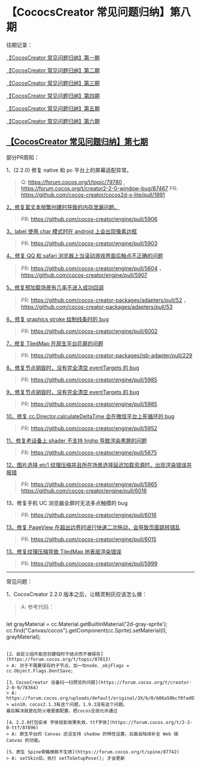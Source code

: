 # 【CococsCreator 常见问题归纳】第八期

往期记录：

[【CocosCreator 常见问题归纳】第一期](https://forum.cocos.com/t/cocoscreator/74555)

[【CocosCreator 常见问题归纳】第二期](https://forum.cocos.com/t/cocoscreator/77714)

[【CocosCreator 常见问题归纳】第三期](https://forum.cocos.com/t/cocos-creator/80350)

[【CocosCreator 常见问题归纳】第四期](https://forum.cocos.com/t/cocos-creator/81800)

[【CocosCreator 常见问题归纳】第五期](https://forum.cocos.org/t/cococscreator/85032)

[【CocosCreator 常见问题归纳】第六期](https://forum.cocos.org/t/cococscreator/85751)

[【CocosCreator 常见问题归纳】第七期](https://forum.cocos.org/t/cococscreator/86570)
---

部分PR周知：

1、(2.2.0) 修复 native 和 pc 平台上的屏幕适配异常。

> Q: https://forum.cocos.org/t/topic/79780 ,  https://forum.cocos.org/t/creator2-2-0-window-bug/87467
> PR: https://github.com/cocos-creator/cocos2d-x-lite/pull/1891

[2、修复富文本频繁创建时导致的内存泄漏问题。](https://forum.cocos.org/t/topic/79294)

> PR: https://github.com/cocos-creator/engine/pull/5906

[3、label 使用 char 模式时在 android 上会出现像素边框](https://forum.cocos.org/t/2-1-3-label-char/87165)

> PR: https://github.com/cocos-creator/engine/pull/5903

[4、修复 QQ 和 safari 浏览器上当滚动游戏界面后触点不正确的问题](https://forum.cocos.org/t/2-2-0-qq-bug/84750)

> PR: https://github.com/cocos-creator/engine/pull/5604 ， https://github.com/cocos-creator/engine/pull/5907

[5、修复预加载场景有几率不进入成功回调](https://forum.cocos.org/t/topic/87050)

> PR: https://github.com/cocos-creator-packages/adapters/pull/52 ， https://github.com/cocos-creator-packages/adapters/pull/53

[6、修复 graphics stroke 绘制线条时的 bug](https://forum.cocos.org/t/graphic-bug/87288)

> PR: https://github.com/cocos-creator/engine/pull/6002

[7、修复 TiledMap 在原生平台花屏的问题](https://forum.cocos.org/t/creator-tiledmap/87680)

> PR: https://github.com/cocos-creator-packages/jsb-adapter/pull/229

[8、修复节点销毁时，没有完全清空 eventTargets 的 bug](https://forum.cocos.org/t/-onpredestroy-target-targetoff-this-bug/87616)

> PR: https://github.com/cocos-creator/engine/pull/5985

[9、修复节点销毁时，没有完全清空 eventTargets 的 bug](https://forum.cocos.org/t/-onpredestroy-target-targetoff-this-bug/87616)

> PR: https://github.com/cocos-creator/engine/pull/5985

[10、修复 cc.Director.calculateDeltaTime 会在微信平台上死循环的 bug](https://forum.cocos.org/t/creator-2-2-1-calculatedeltatime/87187)

> PR: https://github.com/cocos-creator/engine/pull/5952

[11、修复老设备上 shader 不支持 highp 导致渲染黑屏的问题](https://forum.cocos.org/t/failed-to-compile-fs-0-in-2-highp-recision-is-not-supported-in-fragment-shader/77452)

> PR: https://github.com/cocos-creator/engine/pull/5675

[12、图片选择 etc1 纹理压缩并且所在场景选择延迟加载资源时，出现渲染错误并报错](https://forum.cocos.org/t/2-2-1-web-etc1/87570)

> PR: https://github.com/cocos-creator/engine/pull/5965
https://github.com/cocos-creator/engine/pull/6016

13、修复手机 UC 浏览器全屏时无法多点触摸的 bug

> PR: https://github.com/cocos-creator/engine/pull/6016

[13、修复 PageView 在超出边界时进行快速二次拖动，会导致页面跳转错乱](https://forum.cocos.org/t/creator2-1-2-pageview--curpageidx/87562)

> PR: https://github.com/cocos-creator/engine/pull/6015

[13、修复纹理压缩导致 TiledMap 地表层渲染错误](https://forum.cocos.org/t/2-2-1-tiledmap/85455)

> PR: https://github.com/cocos-creator/engine/pull/5999

---

常见问题：

1、CocosCreator 2.2.0 版本之后，让精灵制灰应该怎么做：
> A: 参考代码：
> ```
let grayMaterial = cc.Material.getBuiltinMaterial('2d-gray-sprite');
cc.find("Canvas/cocos").getComponent(cc.Sprite).setMaterial(0, grayMaterial);
```

[2、自定义组件能否创建临时子结点而不被保存](https://forum.cocos.org/t/topic/87013)
> A: 对于不需要保存的子节点，加一句node._objFlags = cc.Object.Flags.DontSave;

[3、CocosCreator 设备扫一扫预览的问题](https://forum.cocos.org/t/creator-2-0-9/78364)
> A: https://forum.cocos.org/uploads/default/original/3X/b/0/b06a50bcf8fad031ad34394cdf63b3604e4c8aa9.png
> win10，cocos2.1.3有这个问题，1.9.3没有这个问题。
最后解决就是在防火墙里面配置，把cocos全部允许通过

[4、2.2.0打包安卓 字体投影效果失效，ttf字体](https://forum.cocos.org/t/2-2-0-ttf/87896)
> A: 原生平台的 Canvas 还没支持 shadow 的特性设置，后面会陆续补全 Web 端 Canvas 的功能。

[5、原生 Spine骨骼换肤不生效](https://forum.cocos.org/t/spine/87742)
> A: setSkin后，执行 setToSetupPose(); 才会更新
